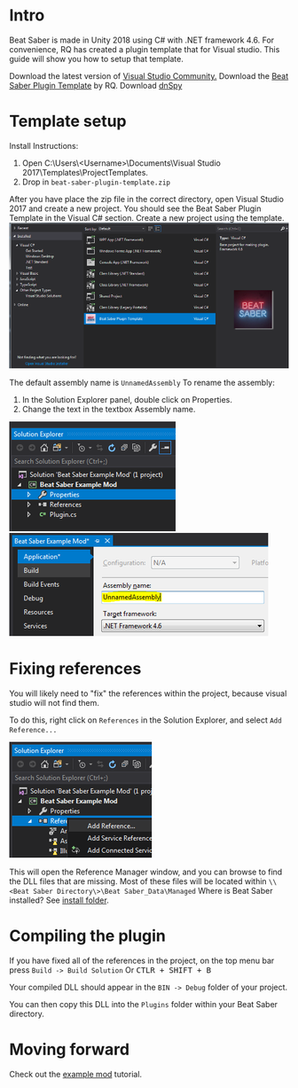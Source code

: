 <!-- TITLE: Modding Intro -->
<!-- SUBTITLE: Learn how to setup the plugin template -->

# Intro
Beat Saber is made in Unity 2018 using C# with .NET framework 4.6.
For convenience, RQ has created a plugin template that for Visual studio. This guide will show you how to setup that template.

Download the latest version of [Visual Studio Community.](https://visualstudio.microsoft.com/)
Download the [Beat Saber Plugin Template](/uploads/modding/beat-saber-plugin-template.zip "Beat Saber Plugin Template") by RQ.
Download [dnSpy](https://github.com/0xd4d/dnSpy)
# Template setup
Install Instructions:
1. Open C:\Users\\<Username\>\Documents\Visual Studio 2017\Templates\ProjectTemplates.
2. Drop in `beat-saber-plugin-template.zip`

After you have place the zip file in the correct directory, open Visual Studio 2017 and create a new project.
You should see the Beat Saber Plugin Template in the Visual C# section.
Create a new project using the template.
![Modding Plugin Template](/uploads/modding/modding-plugin-template.png "Modding Plugin Template")

The default assembly name is `UnnamedAssembly`
To rename the assembly:
1. In the Solution Explorer panel, double click on Properties.
2. Change the text in the textbox Assembly name.

![Modding Plugin Prop Selected](/uploads/modding/modding-plugin-prop-selected.png "Modding Plugin Prop Selected")
![Modding Plugin Properties](/uploads/modding/modding-plugin-properties.png "Modding Plugin Properties")

# Fixing references

You will likely need to "fix" the references within the project, because visual studio will not find them.

To do this, right click on `References` in the Solution Explorer, and select `Add Reference...`

![Add Reference](/uploads/modding/add-a-ref.png "Add Reference")

This will open the Reference Manager window, and you can browse to find the DLL files that are missing.
Most of these files will be located within `\\<Beat Saber Directory\>\Beat Saber_Data\Managed`
Where is Beat Saber installed? See [install folder](/faq/install-folder).

# Compiling the plugin
If you have fixed all of the references in the project, on the top menu bar press `Build -> Build Solution`
Or <kbd>CTLR + SHIFT + B</kbd>

Your compiled DLL should appear in the `BIN -> Debug` folder of your project.

You can then copy this DLL into the `Plugins` folder within your Beat Saber directory.
# Moving forward
Check out the [example mod](example-mod) tutorial.